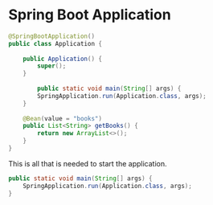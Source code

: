 # Spring Boot Application

```java
@SpringBootApplication()
public class Application {
    
    public Application() {
        super();
    }
    
        public static void main(String[] args) {
        SpringApplication.run(Application.class, args);
    }
    
    @Bean(value = "books")
    public List<String> getBooks() {
        return new ArrayList<>();
    }
}
```

This is all that is needed to start the application.

```java
public static void main(String[] args) {
    SpringApplication.run(Application.class, args);
}
```


